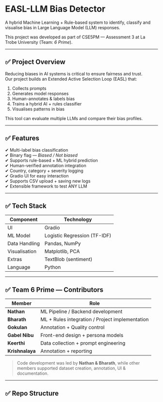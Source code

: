 # EASL-LLM Bias Detector
A hybrid Machine Learning + Rule-based system to identify, classify and visualise bias in Large Language Model (LLM) responses.

This project was developed as part of CSE5PM — Assessment 3 at La Trobe University (Team: *6 Prime*).

---

## ✅ Project Overview
Reducing biases in AI systems is critical to ensure fairness and trust.  
Our project builds an Extended Active Selection Loop (EASL) that:
1) Collects prompts
2) Generates model responses
3) Human-annotates & labels bias
4) Trains a hybrid AI + rules classifier
5) Visualises patterns in bias

This tool can evaluate multiple LLMs and compare their bias profiles.

---

## ✅ Features
✔ Multi-label bias classification  
✔ Binary flag — *Biased / Not biased*  
✔ Supports rule-based + ML hybrid prediction  
✔ Human-verified annotation integration  
✔ Country, category + severity logging  
✔ Gradio UI for easy interaction  
✔ Supports CSV upload + saving new logs  
✔ Extensible framework to test ANY LLM  

---

## ✅ Tech Stack
| Component | Technology |
|----------|------------|
| UI | Gradio |
| ML Model | Logistic Regression (TF-IDF) |
| Data Handling | Pandas, NumPy |
| Visualisation | Matplotlib, PCA |
| Extras | TextBlob (sentiment) |
| Language | Python |

---

## ✅ Team 6 Prime — Contributors

| Member | Role |
|--------|------|
| **Nathan** | ML Pipeline / Backend development |
| **Bharath** | ML + Rules integration / Project implementation |
| **Gokulan** | Annotation + Quality control |
| **Gabel Nibu** | Front-end design + persona models |
| **Keerthi** | Data collection + prompt engineering |
| **Krishnalaya** | Annotation + reporting |

> Code development was led by **Nathan & Bharath**, while other members supported dataset creation, annotation, UI & documentation.

---

## ✅ Repo Structure
